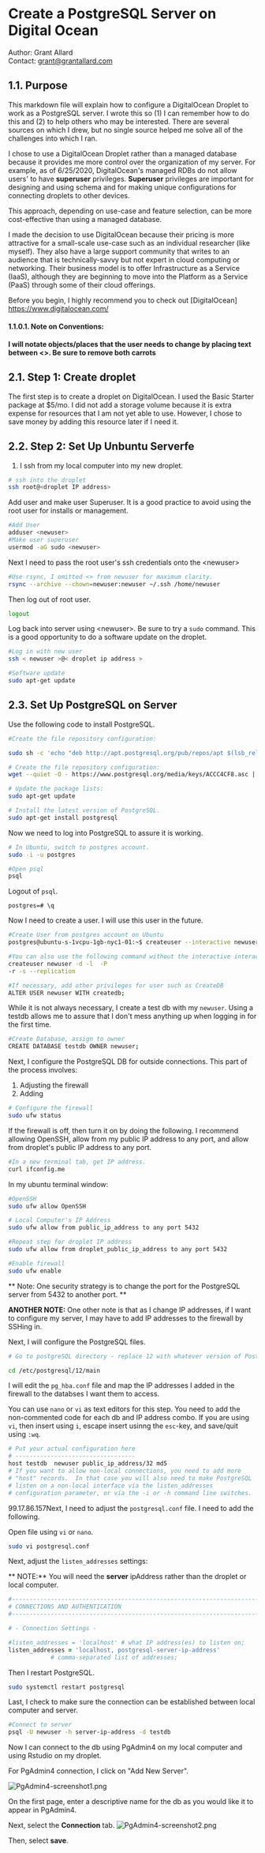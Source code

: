 # Create a PostgreSQL Server on Digital Ocean 

Author: Grant Allard  
Contact: grant@grantallard.com  


## 1.1. Purpose

This markdown file will explain how to configure a DigitalOcean Droplet to work as a PostgreSQL server. I wrote this so (1) I can remember how to do this and (2) to help others who may be interested. There are several sources on which I drew, but no single source helped me solve all of the challenges into which I ran. 

I chose to use a DigitalOcean Droplet rather than a managed database because it provides me more control over the organization of my server. For example, as of 6/25/2020,  DigitalOcean's managed RDBs do not allow users' to have **superuser** privileges. **Superuser** privileges are important for designing and using schema and for making unique configurations for connecting droplets to other devices.

This approach, depending on use-case and feature selection, can be more cost-effective than using a managed database. 

I made the decision to use DigitalOcean because their pricing is more attractive for a small-scale use-case such as an individual researcher (like myself). They also have a large support community that writes to an audience that is technically-savvy but not expert in cloud computing or networking. Their business model is to offer Infrastructure as a Service (IaaS), although they are beginning to move into the Platform as a Service (PaaS) through some of their cloud offerings. 

Before you begin, I highly recommend you to check out [DigitalOcean] <https://www.digitalocean.com/>

#### 1.1.0.1. Note on Conventions: 

**I will notate objects/places that the user needs to change by placing text between \<>. Be sure to remove both carrots**

## 2.1. Step 1: Create droplet

The first step is to create a droplet on DigitalOcean. I used the Basic Starter package at $5/mo. I did not add a storage volume because it is extra expense for resources that I am not yet able to use. However, I chose to save money by adding this resource later if I need it. 



## 2.2. Step 2: Set Up Unbuntu Serverfe

1) I ssh from my local computer into my new droplet.

```zsh
# ssh into the droplet
ssh root@<droplet IP address>
```

Add user and make user Superuser.  It is a good practice to avoid using the root user for installs or management. 

```zsh
#Add User
adduser <newuser>
#Make user superuser 
usermod -aG sudo <newuser>
```

Next I need to pass the root user's ssh credentials onto the  \<newuser>

```zsh 
#Use rsync, I omitted <> from newuser for maximum clarity. 
rsync --archive --chown=newuser:newuser ~/.ssh /home/newuser
```

Then log out of root user. 

```zsh
logout
```

Log back into server using \<newuser>. Be sure to try a `sudo` command. This is a good opportunity to do a software update on the droplet. 

```zsh
#Log in with new user
ssh < newuser >@< droplet ip address >

#Software update
sudo apt-get update
```

## 2.3. Set Up PostgreSQL on Server

Use the following code to install PostgreSQL.


```zsh 
#Create the file repository configuration: 

sudo sh -c 'echo "deb http://apt.postgresql.org/pub/repos/apt $(lsb_release -cs)-pgdg main" > /etc/apt/sources.list.d/pgdg.list'

# Create the file repository configuration:
wget --quiet -O - https://www.postgresql.org/media/keys/ACCC4CF8.asc | sudo apt-key add -

# Update the package lists:
sudo apt-get update

# Install the latest version of PostgreSQL.
sudo apt-get install postgresql
```

Now we need to log into PostgreSQL to assure it is working. 

```zsh
# In Ubuntu, switch to postgres account. 
sudo -i -u postgres

#Open psql 
psql
```

Logout of `psql`. 

```psql
postgres=# \q
```

Now I need to create a user. I will use this user in the future. 
```zsh
#Create User from postgres account on Ubuntu
postgres@ubuntu-s-1vcpu-1gb-nyc1-01:~$ createuser --interactive newuser

#You can also use the following command without the interactive interace: 
createuser newuser -d -l  -P 
-r -s --replication

#If necessary, add other privileges for user such as CreateDB
ALTER USER newuser WITH createdb;
```
While it is not always necessary, I create a test db with my `newuser`. Using a testdb allows me to assure that I don't mess anything up when logging in for the first time.

```zsh
#Create Database, assign to owner
CREATE DATABASE testdb OWNER newuser;

```

Next, I configure the PostgreSQL DB for outside connections. This part of the process involves:

1) Adjusting the firewall
2) Adding 

```zsh
# Configure the firewall
sudo ufw status
```
If the firewall is off, then turn it on by doing the following. I recommend allowing OpenSSH, allow from my public IP address to any port, and allow from droplet's public IP address to any port. 

```zsh
#In a new terminal tab, get IP address.
curl ifconfig.me
```
 
In my ubuntu terminal window: 
```zsh
#OpenSSH
sudo ufw allow OpenSSH

# Local Computer's IP Address 
sudo ufw allow from public_ip_address to any port 5432

#Repeat step for droplet IP address
sudo ufw allow from droplet_public_ip_address to any port 5432

#Enable firewall
sudo ufw enable
````

** Note: One security strategy is to change the port for the PostgreSQL server from 5432 to another port. **

**ANOTHER NOTE:** One other note is that as I change IP addresses, if I want to configure my server, I may have to add IP addresses to the firewall by SSHing in. 

Next, I will configure the PostgreSQL files. 

```zsh
# Go to postgreSQL directory - replace 12 with whatever version of PostgreSQL I installed.

cd /etc/postgresql/12/main
```

I will edit the `pg_hba.conf` file and map the IP addresses I added in the firewall to the databses I want them to access. 

You can use `nano` or `vi` as text editors for this step. You need to add the non-commented code for each db and IP address combo.  If you are using `vi`, then insert using `i`, escape insert usinng the `esc`-key, and save/quit using `:wq`. 

```zsh
# Put your actual configuration here
# ----------------------------------
host testdb  newuser public_ip_address/32 md5
# If you want to allow non-local connections, you need to add more
# "host" records.  In that case you will also need to make PostgreSQL
# listen on a non-local interface via the listen_addresses
# configuration parameter, or via the -i or -h command line switches.
```

99.17.86.157Next, I need to adjust the `postgresql.conf` file. I need to add the following. 

Open file using `vi` or `nano`. 
```zsh
sudo vi postgresql.conf
```

Next, adjust the `listen_addresses` settings:

** NOTE:** You will need the __server__ ipAddress rather than the droplet or local computer. 

```zsh
#------------------------------------------------------------------------------
# CONNECTIONS AND AUTHENTICATION
#------------------------------------------------------------------------------

# - Connection Settings -

#listen_addresses = 'localhost' # what IP address(es) to listen on;
listen_addresses = 'localhost, postgresql-server-ip-address'
            # comma-separated list of addresses;
```

Then I restart PostgreSQL.

```zsh 
sudo systemctl restart postgresql
```
Last, I check to make sure the connection can be established between local computer and server. 

```zsh
#Connect to server
psql -U newuser -h server-ip-address -d testdb
```

Now I can connect to the db using PgAdmin4 on my local computer and using Rstudio on my droplet. 

For PgAdmin4 connection, I click on "Add New Server".  

![PgAdmin4-screenshot1.png](https://github.com/gallard28/DataSciEnv/blob/master/Images/PgAdmin4-screenshot1.png)

On the first page, enter a descriptive name for the db as you would like it to appear in PgAdmin4. 

Next, select the **Connection** tab. 
![PgAdmin4-screenshot2.png](https://github.com/gallard28/DataSciEnv/blob/master/Iamges/PgAdmin4-screenshot2.png)

Then, select **save**. 






